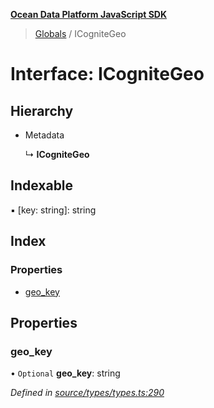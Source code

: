 **[Ocean Data Platform JavaScript SDK](../README.md)**

> [Globals](../README.md) / ICogniteGeo

# Interface: ICogniteGeo

## Hierarchy

* Metadata

  ↳ **ICogniteGeo**

## Indexable

▪ [key: string]: string

## Index

### Properties

* [geo\_key](icognitegeo.md#geo_key)

## Properties

### geo\_key

• `Optional` **geo\_key**: string

*Defined in [source/types/types.ts:290](https://github.com/C4IROcean/ODP-sdk-js/blob/0525c32/source/types/types.ts#L290)*
